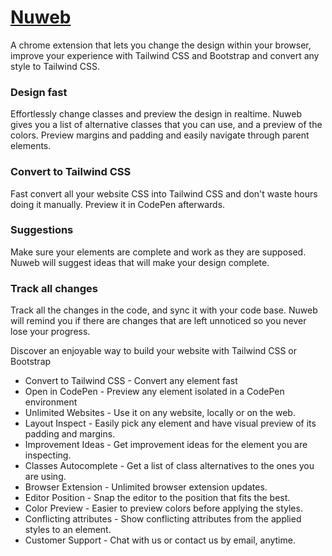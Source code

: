 # [Nuweb](https://www.nuweb.dev)

A chrome extension that lets you change the design within your browser, improve your experience with Tailwind CSS and Bootstrap and convert any style to Tailwind CSS.

### Design fast
Effortlessly change classes and preview the design in realtime.
Nuweb gives you a list of alternative classes that you can use, and a preview of the colors.
Preview margins and padding and easily navigate through parent elements.

### Convert to Tailwind CSS
Fast convert all your website CSS into Tailwind CSS and don't waste hours doing it manually.
Preview it in CodePen afterwards.

### Suggestions
Make sure your elements are complete and work as they are supposed.
Nuweb will suggest ideas that will make your design complete.

### Track all changes
Track all the changes in the code, and sync it with your code base.
Nuweb will remind you if there are changes that are left unnoticed so you never lose your progress.

Discover an enjoyable way to build your website with Tailwind CSS or Bootstrap

- Convert to Tailwind CSS - Convert any element fast
- Open in CodePen - Preview any element isolated in a CodePen environment
- Unlimited Websites - Use it on any website, locally or on the web.
- Layout Inspect - Easily pick any element and have visual preview of its padding and margins.
- Improvement Ideas - Get improvement ideas for the element you are inspecting.
- Classes Autocomplete - Get a list of class alternatives to the ones you are using.
- Browser Extension - Unlimited browser extension updates.
- Editor Position - Snap the editor to the position that fits the best.
- Color Preview - Easier to preview colors before applying the styles.
- Conflicting attributes - Show conflicting attributes from the applied styles to an element.
- Customer Support - Chat with us or contact us by email, anytime.
